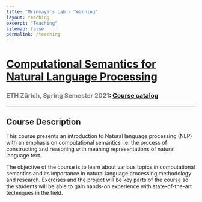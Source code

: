 ```yaml
---
title: "Mrinmaya's Lab - Teaching"
layout: teaching
excerpt: "Teaching"
sitemap: false
permalink: /teaching
---
```


# [Computational Semantics for Natural Language Processing]({{site.url}}{{site.baseurl}}/teaching_csnlp)
### <font color=gray>ETH Zürich, Spring Semester 2021</font>: [Course catalog](http://www.vvz.ethz.ch/lerneinheitPre.do?semkez=2021S&lerneinheitId=154041&lang=en)

___

## Course Description
This course presents an introduction to Natural language processing (NLP) with an emphasis on computational semantics i.e. the process of constructing and reasoning with meaning representations of natural language text.

The objective of the course is to learn about various topics in computational semantics and its importance in natural language processing methodology and research. Exercises and the project will be key parts of the course so the students will be able to gain hands-on experience with state-of-the-art techniques in the field.
